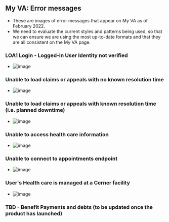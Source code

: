 ## My VA: Error messages 
- These are images of error messages that appear on My VA as of February 2022.
- We need to evaluate the current styles and patterns being used, so that we can ensure we are using the most up-to-date formats and that they are all consistent on the My VA page.

### LOA1 Login - Logged-in User Identity not verified
- ![image](https://user-images.githubusercontent.com/92328831/152364722-0606a64c-2cdd-48a0-ae8b-62b224aecfd8.png)

### Unable to load claims or appeals with no known resolution time
- ![image](https://user-images.githubusercontent.com/92328831/152362766-c73bc759-81f9-486e-b09e-23334d416398.png)


### Unable to load claims or appeals with known resolution time (i.e. planned downtime)
- ![image](https://user-images.githubusercontent.com/92328831/152361660-daf0d6a7-2bb4-4298-9f69-405a99e54ea1.png)


### Unable to access health care information
- ![image](https://user-images.githubusercontent.com/92328831/152361739-3667a4e7-47a4-4558-84ff-174aff66e398.png)


### Unable to connect to appointments endpoint
- ![image](https://user-images.githubusercontent.com/92328831/152363097-aa3bc0df-68b8-4275-8085-b164bf0bf30d.png)


### User's Health care is managed at a Cerner facility
- ![image](https://user-images.githubusercontent.com/92328831/152362485-e6c0dd8b-e9dd-4f73-8775-b0371e7c62ff.png)


### TBD - Benefit Payments and debts (to be updated once the product has launched)
